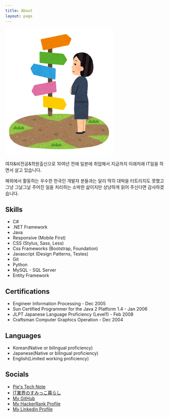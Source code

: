 ```yaml
---
title: About
layout: page
---
```

![about](/assets/images/about.png)

<p>여자&비전공&학원출신으로 10여년 전에 일본에 취업해서 지금까지 이래저래 IT일을 하면서 살고 있습니다.</p>

<p>해외에서 활동하는 우수한 한국인 개발자 분들과는 달리 딱히 대박을 터트리지도 못했고 그냥 그날그날 주어진 일을 처리하는 소박한 삶이지만 상냥하게 읽어 주신다면 감사하겠습니다.</p>


<h2>Skills</h2>

<ul class="skill-list">
	<li>C#</li>
	<li>.NET Framework</li>
	<li>Java</li>
	<li>Responsive (Mobile First)</li>
	<li>CSS (Stylus, Sass, Less)</li>
	<li>Css Frameworks (Bootstrap, Foundation)</li>
	<li>Javascript (Design Patterns, Testes)</li>
	<li>Git</li>
	<li>Python</li>
	<li>MySQL - SQL Server</li>
	<li>Entity Framework</li>
</ul>


<h2>Certifications</h2>

<ul class="certifications-list">
	<li>Engineer Information Processing - Dec 2005</li>
	<li>Sun Certified Programmer for the Java 2 Platform 1.4 - Jan 2006</li>
	<li>JLPT Japanese Language Proficiency (Level1) - Feb 2008</li>
	<li>Craftsman Computer Graphics Operation - Dec 2004</li>	
</ul>

<h2>Languages</h2>

<ul class="languages-list">
	<li>Korean(Native or bilingual proficiency)</li>
	<li>Japanese(Native or bilingual proficiency)</li>
	<li>English(Limited working proficiency)</li>
</ul>

<h2>Socials</h2>

<ul>
	<li><a href="https://pie001.github.io/" target="_blank">Pie's Tech Note</a></li>
	<li><a href="https://blog.pie001.com/" target="_blank">IT業界のすみっこ暮らし</a></li>
	<li><a href="https://github.com/Pie001" target="_blank">My GitHub</a></li>
	<li><a href="https://www.hackerrank.com/pie001" target="_blank">My HackerRank Profile</a></li>
	<li><a href="https://www.linkedin.com/in/piepark/" target="_blank">My Linkedin Profile</a></li>
</ul>

<!-- <h2>Projects</h2> 
<ul>
<li></li>
</ul>
-->

